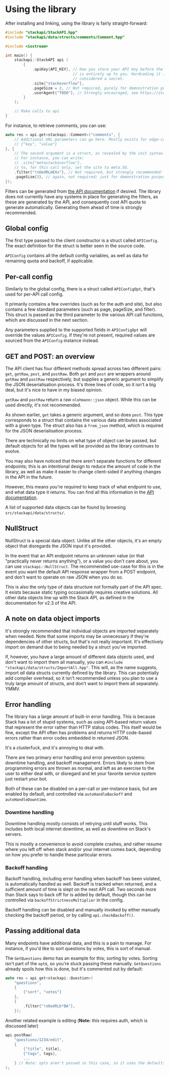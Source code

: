 # Using the library

After installing and linking, using the library is fairly straight-forward:

```cpp
#include "stackapi/StackAPI.hpp"
#include "stackapi/data/structs/comments/Comment.hpp"

#include <iostream>

int main() {
    stackapi::StackAPI api (
        {
            .apiKey{API_KEY}, // How you store your API key before the program launches
                              // is entirely up to you. Hardcoding it is fine, it isn't
                              // considered a secret. 
            .site{"stackoverflow"},
            .pageSize = 2, // Not required, purely for demonstration purposes. pageSize is 100 by default.
            .userAgent{"TODO"}, // Strongly encouraged, see https://stackapps.com/a/8965/69829 and https://meta.stackexchange.com/a/446
        }
    );

    // Make calls to api
}
```

For instance, to retrieve comments, you can use:
```cpp
auto res = api.get<stackapi::Comment>("comments", {
    // Additional URL parameters can go here. Mostly exists for edge-cases with extra GET parameters. This is just a regular map, so arguments are in the form of
    // {"key", "value"}
}, {
    // The second argument is a struct, as revealed by the init syntax. It contains a few common fields, as well as some temporary config override options.
    // For instance, you can write:
    // .site{"metastackoverflow"},
    // to, for this call only, set the site to meta.SO.
    .filter{"!nOedRLmEXx"}, // Not required, but strongly recommended- 
    .pageSize{3}, // again, not required; just for demonstration purposes
});
```

Filters can be generated from [the API documentation](https://api.stackexchange.com/docs) if desired. The library does not currently have any systems in place for generating the filters, as these are generated by the API, and consequently cost API quota to generate automatically. Generating them ahead of time is strongly recommended.

## Global config

The first type passed to the client constructor is a struct called `APIConfig`. The exact definition for the struct is better seen in the source code. 

`APIConfig` contains all the default config variables, as well as data for remaining quota and backoff, if applicable.

## Per-call config

Similarly to the global config, there is a struct called `APIConfigOpt`, that's used for per-API call config.

It primarily contains a few overrides (such as for the auth and site), but also contains a few standard parameters (such as page, pageSize, and filter). This struct is passed as the third parameter to the various API call functions, which are discussed in the next section.

Any parameters supplied to the supported fields in `APIConfigOpt` will override the values `APIConfig`. If they're not present, required values are sourced from the `APIConfig` instance instead.

## GET and POST: an overview

The API client has four different methods spread across two different pairs: `get`, `getRaw`, `post`, and `postRaw`. Both `get` and `post` are wrappers around `getRaw` and `postRaw` respectively, but supplies a generic argument to simplify the JSON deserialisation process. It's three lines of code, so it isn't a big deal, but it's nice to have in my biased opinion.

`getRaw` and `postRaw` return a raw `nlohmann::json` object. While this can be used directly, it's not recommended.

As shown earlier, `get` takes a generic argument, and so does `post`. This type corresponds to a struct that contains the various data attributes associated with a given type. The struct also has a `from_json` method, which is required for the JSON deserialisation process.

There are technically no limits on what type of object can be passed, but default objects for all the types will be provided as the library continues to evolve.

You may also have noticed that there aren't separate functions for different endpoints; this is an intentional design to reduce the amount of code in the library, as well as make it easier to change client-sided if anything changes in the API in the future.

However, this means you're required to keep track of what endpoint to use, and what data type it returns. You can find all this information in the [API documentation](//api.stackexchange.com/docs).

A list of supported data objects can be found by browsing `src/stackapi/data/structs/`.

## NullStruct

NullStruct is a special data object. Unlike all the other objects, it's an empty object that disregards the JSON input it's provided.

In the event that an API endpoint returns an unknown value (or that "practically never returns anything"), or a value you don't care about, you can use `stackapi::NullStruct`. The recommended use-case for this is in the event you want the default API response wrapper from a POST endpoint, and don't want to operate on raw JSON when you do so.

This is also the only type of data structure not formally part of the API spec. It exists because static typing occasionally requires creative solutions. All other data objects line up with the Stack API, as defined in the documentation for v2.3 of the API.

## A note on data object imports

It's strongly recommended that individual objects are imported separately when needed. Note that some imports may be unnecessary if they're dependencies of other structs, but that's not really important. It's effectively import on demand due to being needed by a struct you've imported.

If, however, you have a large amount of different data objects used, and don't want to import them all manually, you can `#include "stackapi/data/structs/ImportAll.hpp"`. This will, as the name suggests, import _all_ data structs currently defined by the library. This can potentially add compiler overhead, so it isn't recommended unless you plan to use a truly large amount of structs, and don't want to import them all separately. YMMV.

## Error handling

The library has a large amount of built-in error handling. This is because Stack has a lot of stupid systems, such as using API-based return values that represent the error rather than HTTP status codes. This itself would be fine, except the API often has problems and returns HTTP code-based errors rather than error codes embedded in returned JSON. 

It's a clusterfuck, and it's annoying to deal with.

There are two primary error handling and error prevention systems: downtime handling, and backoff management. Errors likely to stem from programming errors are thrown as normal, and left as an exercise to the user to either deal with, or disregard and let your favorite service system just restart your bot.

Both of these can be disabled on a per-call or per-instance basis, but are enabled by default, and controlled via `autoHandleBackoff` and `autoHandleDowntime`.

### Downtime handling

Downtime handling mostly consists of retrying until stuff works. This includes both local internet downtime, as well as downtime on Stack's servers.

This is mostly a convenience to avoid complete crashes, and rather resume where you left off when stack and/or your internet comes back, depending on how you prefer to handle these particular errors.

### Backoff handling

Backoff handling, including error handling when backoff has been violated, is automatically handled as well. Backoff is tracked when returned, and a sufficient amount of time is slept on the next API call. Two seconds more than Stack says to back off for is added by default, though this can be controlled via `backoffStrictnessMultiplier` in the config.

Backoff handling can be disabled and manually invoked by either manually checking the backoff period, or by calling `api.checkBackoff()`. 

## Passing additional data

Many endpoints have additional data, and this is a pain to manage. For instance, if you'd like to sort questions by votes, this is sort of manual.

The `GetQuestions` demo has an example for this; sorting by votes. Sorting isn't part of the `opt`s, so you're stuck passing these manually. `GetQuestions` already spoils how this is done, but it's commented out by default:

```cpp
auto res = api.get<stackapi::Question>(
    "questions",
    {
        {"sort", "votes"}
    },
    {
        .filter{"!nOedRLb*BA"},
    });
```

Another related example is editing (**Note:** this requires auth, which is discussed later)
```cpp
api.postRaw(
    "questions/1234/edit",
    {
        {"title", title},
        {"tags", tags},
        ...
    } // Note: opts aren't passed in this case, so it uses the defaults from the global config if necessary
);
```
